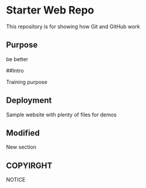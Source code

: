 # Starter Web Repo

This repository is for showing how Git and GitHub work

## Purpose

be better

##Intro

Training purpose

## Deployment

Sample website with plenty of files for demos

## Modified
New section

## COPYIRGHT
NOTICE
